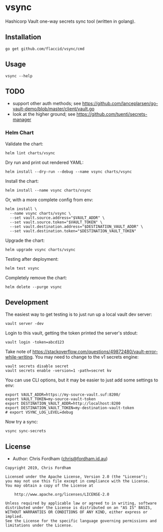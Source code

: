 # vsync

Hashicorp Vault one-way secrets sync tool (written in golang).

## Installation

`go get github.com/flaccid/vsync/cmd`

## Usage

`vsync --help`

## TODO

- support other auth methods; see https://github.com/lanceplarsen/go-vault-demo/blob/master/client/vault.go
- look at the higher ground; see https://github.com/tuenti/secrets-manager

### Helm Chart

Validate the chart:

`helm lint charts/vsync`

Dry run and print out rendered YAML:

`helm install --dry-run --debug --name vsync charts/vsync`

Install the chart:

`helm install --name vsync charts/vsync`

Or, with a more complete config from env:

```
helm install \
  --name vsync charts/vsync \
  --set vault.source.address="$VAULT_ADDR" \
  --set vault.source.token="$VAULT_TOKEN" \
  --set vault.destination.address="$DESTINATION_VAULT_ADDR" \
  --set vault.destination.token="$DESTINATION_VAULT_TOKEN"
```

Upgrade the chart:

`helm upgrade vsync charts/vsync`

Testing after deployment:

`helm test vsync`

Completely remove the chart:

`helm delete --purge vsync`

## Development

The easiest way to get testing is to just run up a local vault dev server:

`vault server -dev`

Login to this vault, getting the token printed the server's stdout:

`vault login -token=abcd123`

Take note of https://stackoverflow.com/questions/49872480/vault-error-while-writing.
You may need to change to the v1 secrets engine:

```
vault secrets disable secret
vault secrets enable -version=1 -path=secret kv
```

You can use CLI options, but it may be easier to just add some settings to env:

```
export VAULT_ADDR=https://my-source-vault.suf:8200/
export VAULT_TOKEN=my-source-vault-token
export DESTINATION_VAULT_ADDR=http://localhost:8200
export DESTINATION_VAULT_TOKEN=my-destination-vault-token
# export VSYNC_LOG_LEVEL=debug
```

Now try a sync:

`vsync sync-secrets`

## License

- Author: Chris Fordham (<chris@fordham.id.au>)

```text
Copyright 2019, Chris Fordham

Licensed under the Apache License, Version 2.0 (the "License");
you may not use this file except in compliance with the License.
You may obtain a copy of the License at

    http://www.apache.org/licenses/LICENSE-2.0

Unless required by applicable law or agreed to in writing, software
distributed under the License is distributed on an "AS IS" BASIS,
WITHOUT WARRANTIES OR CONDITIONS OF ANY KIND, either express or implied.
See the License for the specific language governing permissions and
limitations under the License.
```
